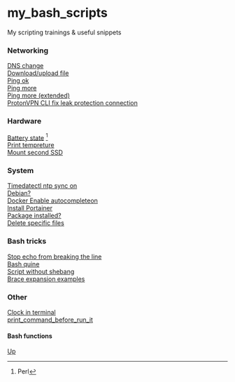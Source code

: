 # my_bash_scripts  
My scripting trainings & useful snippets  
  
### Networking  
[DNS change](https://github.com/gdlfr/my_bash_scripts/blob/master/0.0/dns_change)  
[Download/upload file](https://github.com/gdlfr/my_bash_scripts/blob/master/0.0/download_or_upload)  
[Ping ok](https://github.com/gdlfr/my_bash_scripts/blob/master/0.0/ping_ok)  
[Ping more](https://github.com/gdlfr/my_bash_scripts/blob/master/0.0/ping_more)  
[Ping more (extended)](https://github.com/gdlfr/my_bash_scripts/blob/master/0.0/ping_more2)  
[ProtonVPN CLI fix leak protection connection](https://github.com/gdlfr/my_bash_scripts/blob/master/0.0/reconnection_after_fail)  
### Hardware  
[Battery state](https://github.com/gdlfr/my_bash_scripts/blob/master/0.0/battery) [^1]  
[Print tempreture](https://github.com/gdlfr/my_bash_scripts/blob/master/3.linuxhint/print_temp)  
[Mount second SSD](https://github.com/gdlfr/my_bash_scripts/blob/master/0.0/mount_2d_ssd)  
### System  
[Timedatectl ntp sync on](https://github.com/gdlfr/my_bash_scripts/blob/master/0.0/TimeDateCTL_ntp_sync_on)  
[Debian?](https://github.com/gdlfr/my_bash_scripts/blob/master/0.0/check_debian-based)  
[Docker Enable autocompleteon](https://github.com/gdlfr/my_bash_scripts/blob/master/0.0/snippets/docker_auto_completion)  
[Install Portainer](https://github.com/gdlfr/my_bash_scripts/blob/master/0.0/snippets/install_portainer)  
[Package installed?](https://github.com/gdlfr/my_bash_scripts/blob/master/0.0/ssh_)  
[Delete specific files](https://github.com/gdlfr/my_bash_scripts/blob/master/0.0/delete_specific)  
  
### Bash tricks  
[Stop echo from breaking the line](https://github.com/gdlfr/my_bash_scripts/blob/master/0.0/stops_echo_from_breaking_the_line)  
[Bash quine](https://github.com/gdlfr/my_bash_scripts/blob/master/3.linuxhint/real_quine)  
[Script without shebang](https://github.com/gdlfr/my_bash_scripts/blob/master/0.0/script_without_shebang)  
[Brace expansion examples](https://github.com/gdlfr/my_bash_scripts/blob/master/0.0/brace_expansion)  
### Other  
[Clock in terminal](https://github.com/gdlfr/my_bash_scripts/blob/master/0.0/clock)  
[print_command_before_run_it](https://github.com/gdlfr/my_bash_scripts/blob/master/0.0/snippets/print_command_before_run_it)  
#### Bash functions  
[Up](https://github.com/gdlfr/my_bash_scripts/blob/master/0.0/up)  
[^1]: Perl  
